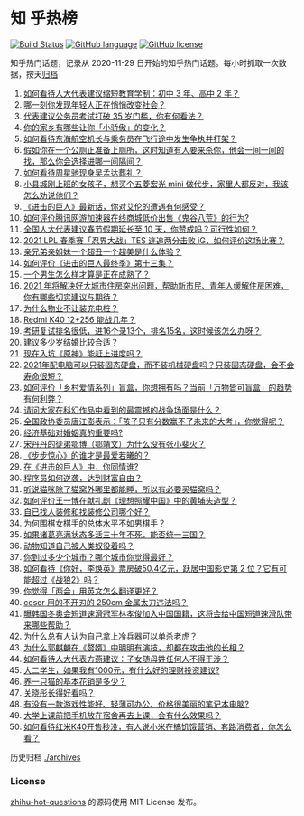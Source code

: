# 知 乎热榜
[![Build Status](https://github.com/ToWeLong/zhihu-hot-questions/workflows/CI/badge.svg)](https://github.com/ToWeLong/zhihu-hot-questions/actions)
[![GitHub language](https://img.shields.io/badge/language-golang-orange.svg)](https://golang.org/)
[![GitHub license](https://img.shields.io/github/license/ToWeLong/zhihu-hot-questions)](https://github.com/ToWeLong/zhihu-hot-questions/blob/main/LICENSE)

知乎热门话题，记录从 2020-11-29 日开始的知乎热门话题。每小时抓取一次数据，按天[归档](./archives)

<!-- BEGIN -->

1. [如何看待人大代表建议缩短教育学制：初中 3 年、高中 2 年？](https://www.zhihu.com/question/447858027)
1. [哪一刻你发现年轻人正在悄悄改变社会？](https://www.zhihu.com/question/447184915)
1. [代表建议公务员考试打破 35 岁门槛，你有何看法？](https://www.zhihu.com/question/448089901)
1. [你的家乡有哪些让你「小骄傲」的变化？](https://www.zhihu.com/question/447184809)
1. [如何看待东海航空机长与乘务员在飞行途中发生争执并打架？](https://www.zhihu.com/question/448022141)
1. [假如你在一个公厕正准备上厕所，这时知道有人要来杀你，他会一间一间的找，那么你会选择进哪一间隔间？](https://www.zhihu.com/question/385918375)
1. [如何看待周星驰现身吴孟达葬礼？](https://www.zhihu.com/question/448087978)
1. [小县城刚上班的女孩子，想买个五菱宏光 mini 做代步，家里人都反对，我该怎么劝说他们？](https://www.zhihu.com/question/447975954)
1. [《进击的巨人》最新话，你对艾伦的遭遇有何感受？](https://www.zhihu.com/question/447920058)
1. [如何评价腾讯网游加速器在线商城低价出售《鬼谷八荒》的行为?](https://www.zhihu.com/question/447858056)
1. [全国人大代表建议春节假期延长至 10 天，你赞成吗？可行性如何？](https://www.zhihu.com/question/447939211)
1. [2021 LPL 春季赛「忍界大战」TES 连追两分击败 iG，如何评价这场比赛？](https://www.zhihu.com/question/448104499)
1. [亲兄弟亲姐妹一个超丑一个超美是什么体验？](https://www.zhihu.com/question/292663930)
1. [如何评价《进击的巨人最终季》第十三集？](https://www.zhihu.com/question/448141441)
1. [一个男生怎么样才算是正在成熟了？](https://www.zhihu.com/question/431134549)
1. [2021 年将解决好大城市住房突出问题，帮助新市民、青年人缓解住房困难，你有哪些切实建议与期待？](https://www.zhihu.com/question/447682307)
1. [为什么物业不让装充电桩？](https://www.zhihu.com/question/60677124)
1. [Redmi K40 12+256 能战几年？](https://www.zhihu.com/question/447575400)
1. [考研复试排名很低，进16个录13个，排名15名，这时候该怎么办呀？](https://www.zhihu.com/question/374918690)
1. [建议多少岁结婚比较合适？](https://www.zhihu.com/question/441499184)
1. [现在入坑《原神》能赶上进度吗？](https://www.zhihu.com/question/447438836)
1. [2021年配电脑可以只装固态硬盘，而不装机械硬盘吗？只装固态硬盘，会不会寿命很短？](https://www.zhihu.com/question/447967707)
1. [如何评价「乡村爱情系列」盲盒，你想拥有吗？当前「万物皆可盲盒」的趋势有何利弊？](https://www.zhihu.com/question/447749918)
1. [请问大家在科幻作品中看到的最震撼的战争场面是什么？](https://www.zhihu.com/question/440980816)
1. [全国政协委员唐江澎表示：「孩子只有分数赢不了未来的大考」，你觉得呢？](https://www.zhihu.com/question/448045582)
1. [经济基础对婚姻真的重要吗?](https://www.zhihu.com/question/446031445)
1. [宋丹丹的徒弟鄂博（鄂靖文）为什么没有张小斐火？](https://www.zhihu.com/question/447489618)
1. [《步步惊心》的谁才是最爱若曦的？](https://www.zhihu.com/question/403974898)
1. [在《进击的巨人》中，你同情谁?](https://www.zhihu.com/question/440646128)
1. [程序员如何逆袭，达到财富自由？](https://www.zhihu.com/question/437260564)
1. [听说猫咪除了猫窝外哪里都能睡，所以有必要买猫窝吗？](https://www.zhihu.com/question/447268141)
1. [如何评价王一博在献礼剧《理想照耀中国》中的黄埔头造型？](https://www.zhihu.com/question/447798296)
1. [自已找人装修和找装修公司哪个好？](https://www.zhihu.com/question/342779357)
1. [为何围棋女棋手的总体水平不如男棋手？](https://www.zhihu.com/question/31704946)
1. [如果诸葛亮满状态多活三十年不死，能否统一三国？](https://www.zhihu.com/question/33540386)
1. [动物知道自己被人类奴役着吗？](https://www.zhihu.com/question/447386534)
1. [你到过多少个城市？哪个城市你觉得最好？](https://www.zhihu.com/question/447304793)
1. [如何看待《你好，李焕英》票房破50.4亿元，跃居中国影史第 2 位？它有可能超过《战狼2》吗？](https://www.zhihu.com/question/447891798)
1. [你觉得「两会」用英文怎么翻译更好？](https://www.zhihu.com/question/447722861)
1. [coser 用的不开刃的 250cm 金属太刀违法吗？](https://www.zhihu.com/question/447630131)
1. [曝韩国冬奥会短道速滑冠军林孝俊加入中国国籍，这将会给中国短道速滑队带来哪些帮助？](https://www.zhihu.com/question/447951641)
1. [为什么总有人认为自己拿上冷兵器可以单杀老虎？](https://www.zhihu.com/question/441778536)
1. [为什么郭麒麟在《赘婿》中明明有演技，却都在攻击他的长相？](https://www.zhihu.com/question/445490691)
1. [如何看待人大代表方燕建议：子女随母姓任何人不得干涉？](https://www.zhihu.com/question/447566906)
1. [大二学生，如果我有1000元，有什么好的理财投资建议?](https://www.zhihu.com/question/447504463)
1. [养一只猫的基本花销是多少？](https://www.zhihu.com/question/336393845)
1. [关晓彤长得好看吗？](https://www.zhihu.com/question/447247902)
1. [有没有一款游戏性能好、轻薄可办公、价格很美丽的笔记本电脑?](https://www.zhihu.com/question/408071250)
1. [大学上课前把手机放在宿舍再去上课，会有什么效果吗？](https://www.zhihu.com/question/434955424)
1. [如何看待红米K40开售秒没，有人说小米在搞饥饿营销、套路消费者，你怎么看？](https://www.zhihu.com/question/447475053)

<!-- END -->

历史归档 [./archives](./archives)


### License
[zhihu-hot-questions](https://github.com/towelong/zhihu-hot-questions) 的源码使用 MIT License 发布。
